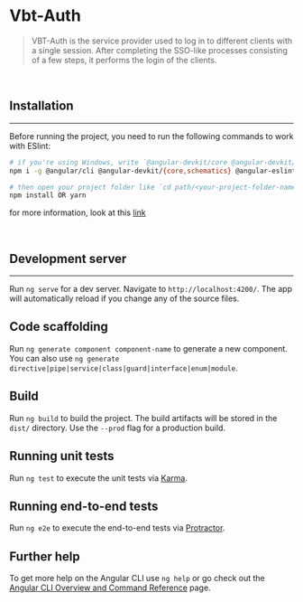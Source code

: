 # Vbt-Auth

>VBT-Auth is the service provider used to log in to different clients with a single session. After completing the SSO-like processes consisting of a few steps, it performs the login of the clients.

<br>

## Installation
---
Before running the project, you need to run the following commands to work with ESlint:
```sh
# if you're using Windows, write `@angular-devkit/core @angular-devkit/schematics` rather then `@angular-devkit/{core,schematics}`
npm i -g @angular/cli @angular-devkit/{core,schematics} @angular-eslint/schematics

# then open your project folder like `cd path/<your-project-folder-name>`
npm install OR yarn
```
for more information, look at this [link](https://github.com/angular-eslint/angular-eslint#quick-start-with-angular-and-eslint)

<br>

## Development server
---
Run `ng serve` for a dev server. Navigate to `http://localhost:4200/`. The app will automatically reload if you change any of the source files.

## Code scaffolding

Run `ng generate component component-name` to generate a new component. You can also use `ng generate directive|pipe|service|class|guard|interface|enum|module`.

## Build

Run `ng build` to build the project. The build artifacts will be stored in the `dist/` directory. Use the `--prod` flag for a production build.

## Running unit tests

Run `ng test` to execute the unit tests via [Karma](https://karma-runner.github.io).

## Running end-to-end tests

Run `ng e2e` to execute the end-to-end tests via [Protractor](http://www.protractortest.org/).

## Further help

To get more help on the Angular CLI use `ng help` or go check out the [Angular CLI Overview and Command Reference](https://angular.io/cli) page.
